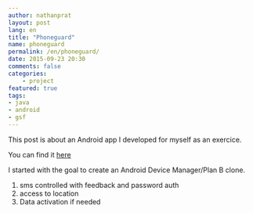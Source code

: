 ```yaml
---
author: nathanprat
layout: post
lang: en
title: "Phoneguard"
name: phoneguard
permalink: /en/phoneguard/
date: 2015-09-23 20:30
comments: false
categories:
    - project
featured: true
tags:
- java
- android
- gsf
---
```


This post is about an Android app I developed for myself as an exercice.

You can find it [here](https://github.com/nathanprat/phoneguard)

I started with the goal to create an Android Device Manager/Plan B clone.

1. sms controlled with feedback and password auth
2. access to location
3. Data activation if needed

